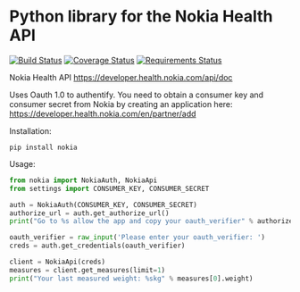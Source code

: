 # Python library for the Nokia Health API

[![Build Status](https://travis-ci.org/orcasgit/python-nokia.svg?branch=master)](https://travis-ci.org/orcasgit/python-nokia) [![Coverage Status](https://coveralls.io/repos/orcasgit/python-nokia/badge.png?branch=master)](https://coveralls.io/r/orcasgit/python-nokia?branch=master) [![Requirements Status](https://requires.io/github/orcasgit/python-nokia/requirements.svg?branch=requires-io-master)](https://requires.io/github/orcasgit/python-nokia/requirements/?branch=requires-io-master)

Nokia Health API
<https://developer.health.nokia.com/api/doc>

Uses Oauth 1.0 to authentify. You need to obtain a consumer key
and consumer secret from Nokia by creating an application
here: <https://developer.health.nokia.com/en/partner/add>

Installation:

    pip install nokia

Usage:

``` python
from nokia import NokiaAuth, NokiaApi
from settings import CONSUMER_KEY, CONSUMER_SECRET

auth = NokiaAuth(CONSUMER_KEY, CONSUMER_SECRET)
authorize_url = auth.get_authorize_url()
print("Go to %s allow the app and copy your oauth_verifier" % authorize_url)

oauth_verifier = raw_input('Please enter your oauth_verifier: ')
creds = auth.get_credentials(oauth_verifier)

client = NokiaApi(creds)
measures = client.get_measures(limit=1)
print("Your last measured weight: %skg" % measures[0].weight)
```
